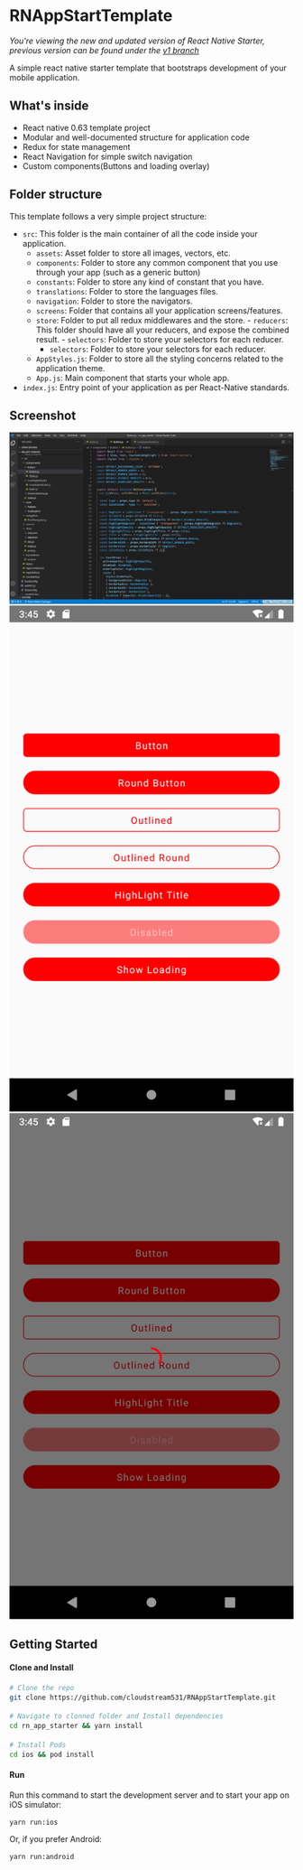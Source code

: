 # RNAppStartTemplate

*You're viewing the new and updated version of React Native Starter, previous version can be found under the [v1 branch](https://github.com/flatlogic/react-native-starter/tree/v1)*

A simple react native starter template that bootstraps development of your mobile application.


## What's inside

- React native 0.63 template project
- Modular and well-documented structure for application code
- Redux for state management
- React Navigation for simple switch navigation
- Custom components(Buttons and loading overlay)


## Folder structure
This template follows a very simple project structure:
- `src`: This folder is the main container of all the code inside your application.
  - `assets`: Asset folder to store all images, vectors, etc.
  - `components`: Folder to store any common component that you use through your app (such as a generic button)
  - `constants`: Folder to store any kind of constant that you have.
  - `translations`: Folder to store the languages files.
  - `navigation`: Folder to store the navigators.
  - `screens`: Folder that contains all your application screens/features.       
  - `store`: Folder to put all redux middlewares and the store.
		- `reducers`: This folder should have all your reducers, and expose the combined result.
        - `selectors`: Folder to store your selectors for each reducer.
  	- `selectors`: Folder to store your selectors for each reducer.
  - `AppStyles.js`: Folder to store all the styling concerns related to the application theme.
  - `App.js`: Main component that starts your whole app.
- `index.js`: Entry point of your application as per React-Native standards.

## Screenshot
![](screenshots/screenshot_1.png)
![](screenshots/screenshot_2.png)
![](screenshots/screenshot_3.png)

## Getting Started

#### Clone and Install

```bash
# Clone the repo
git clone https://github.com/cloudstream531/RNAppStartTemplate.git

# Navigate to clonned folder and Install dependencies
cd rn_app_starter && yarn install

# Install Pods
cd ios && pod install
```

#### Run

Run this command to start the development server and to start your app on iOS simulator:
```
yarn run:ios
```

Or, if you prefer Android:
```
yarn run:android
```
